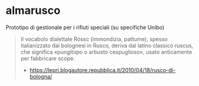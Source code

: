# almarusco
Prototipo di gestionale per i rifiuti speciali (su specifiche Unibo)


> Il vocabolo dialettale Róssc (immondizia, pattume), spesso italianizzato dai bolognesi in Rusco, deriva dal latino classico ruscus, che significa «pungitopo o arbusto cespuglioso», usato anticamente per fabbricare scope.
> - https://lepri.blogautore.repubblica.it/2010/04/18/rusco-di-bologna/
